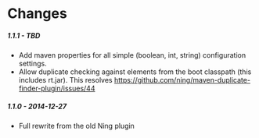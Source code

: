 # Changes

##### 1.1.1 - TBD

* Add maven properties for all simple (boolean, int, string) configuration settings.
* Allow duplicate checking against elements from the boot classpath
  (this includes rt.jar). This resolves
  https://github.com/ning/maven-duplicate-finder-plugin/issues/44

##### 1.1.0 - 2014-12-27

* Full rewrite from the old Ning plugin
